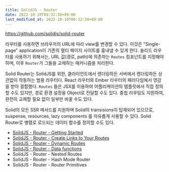 ```yaml
---
title: SolidJS - Router
date: 2022-10-10T00:32:30+09:00
last_modified_at: 2022-10-10T00:32:30+09:00
---
```


https://github.com/solidjs/solid-router

라우터를 사용하면 브라우저의 URL에 따라 view를 변경할 수 있다. 이것은 "Single-page" application이 기존의 멀티 페이지 사이트를 흉내낼 수 있게 한다. 솔리드 라우터를 사용하기 위해서는, URL 값(경로, path)에 의존하는 `Routes` 컴포넌트를 지정해야 하며, 이후 `Router`가 그들을 교체하는 매커니즘을 처리한다.

Solid Router는 SolidJS를 위한, 클라이언트에서 렌더링하든 서버에서 렌더링하든 상관없이 작동하는 범용 라우터다. React 라우터와 Ember 라우터의 패러다임에서 영감을 받아 결합했다. `Routes` 들은 JSX를 이용하여 어플리케이션의 템플릿에서 직접 정의할 수도 있지만, 경로 환경 설정을 Object로 전달할 수도 있다. 중첩 라우팅도 지원하여, 완전히 교체할 필요 없이 일부만 바꿀 수도 있다.

Solid의 모든 SSR 메서드를 지원하며 Solid의 transisions이 탑재되어 있으므로, suspense, resources, lazy components 를 자유롭게 사용할 수 있다. Solid Router로 병렬로 로드되는 데이터 함수를 정의할 수도 있다.

- [SolidJS - Router - Getting Started](SolidJS%20-%20Router%20-%20Getting%20Started.md)
- [SolidJS - Router - Create Links to Your Routes](SolidJS%20-%20Router%20-%20Create%20Links%20to%20Your%20Routes.md)
- [SolidJS - Router - Dynamic Routes](SolidJS%20-%20Router%20-%20Dynamic%20Routes.md)
- [SolidJS - Router - Data functions](SolidJS%20-%20Router%20-%20Data%20functions.md)
- SolidJS - Router - Nested Routes
- SolidJS - Router - Hash Mode Router
- SolidJS - Router - Router Primitives
